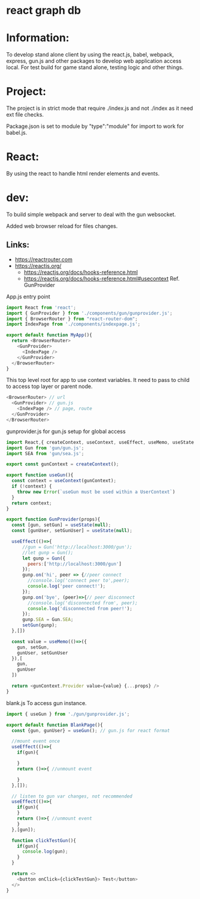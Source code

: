 # react graph db


# Information:
  To develop stand alone client by using the react.js, babel, webpack, express, gun.js and other packages to develop web application access local. For test build for game stand alone, testing logic and other things.




# Project:
  The project is in strict mode that require ./index.js and not ./index as it need ext file checks.

  Package.json is set to module by "type":"module" for import to work for babel.js.

# React:
  By using the react to handle html render elements and events.


# dev:
  To build simple webpack and server to deal with the gun websocket.

  Added web browser reload for files changes.

## Links:
 - https://reactrouter.com
 - https://reactjs.org/
   - https://reactjs.org/docs/hooks-reference.html
   - https://reactjs.org/docs/hooks-reference.html#usecontext  Ref. GunProvider



App.js entry point
```js
import React from 'react';
import { GunProvider } from './components/gun/gunprovider.js';
import { BrowserRouter } from "react-router-dom";
import IndexPage from './components/indexpage.js';

export default function MyApp(){
  return <BrowserRouter> 
    <GunProvider>
      <IndexPage />
    </GunProvider>
  </BrowserRouter>
}
```
  This top level root for app to use context variables. It need to pass to child to access top layer or parent node.
```js
<BrowserRouter> // url
  <GunProvider> // gun.js
    <IndexPage /> // page, route
  </GunProvider>
</BrowserRouter>
```

gunprovider.js for gun.js setup for global access
```js
import React,{ createContext, useContext, useEffect, useMemo, useState } from "react";
import Gun from 'gun/gun.js';
import SEA from 'gun/sea.js';

export const gunContext = createContext();

export function useGun(){
  const context = useContext(gunContext);
  if (!context) {
    throw new Error(`useGun must be used within a UserContext`)
  }
  return context;
}

export function GunProvider(props){
  const [gun, setGun] = useState(null);
  const [gunUser, setGunUser] = useState(null);

  useEffect(()=>{
      //gun = Gun('http://localhost:3000/gun');
      //let gunp = Gun();
      let gunp = Gun({
        peers:['http://localhost:3000/gun']
      });
      gunp.on('hi', peer => {//peer connect
        //console.log('connect peer to',peer);
        console.log('peer connect!');
      });
      gunp.on('bye', (peer)=>{// peer disconnect
        //console.log('disconnected from', peer);
        console.log('disconnected from peer!');
      });
      gunp.SEA = Gun.SEA;
      setGun(gunp);
  },[])

  const value = useMemo(()=>({
    gun, setGun,
    gunUser, setGunUser
  }),[
    gun,
    gunUser
  ])

  return <gunContext.Provider value={value} {...props} />
}
```

blank.js To access gun instance.
```js
import { useGun } from './gun/gunprovider.js';

export default function BlankPage(){
  const {gun, gunUser} = useGun(); // gun.js for react format

  //mount event once
  useEffect(()=>{
    if(gun){

    }
    return ()=>{ //unmount event

    }
  },[]);

  // listen to gun var changes, not recommended 
  useEffect(()=>{
    if(gun){
    }
    return ()=>{ //unmount event
    }
  },[gun]);

  function clickTestGun(){
    if(gun){
      console.log(gun);
    }
  }

  return <>
    <button onClick={clickTestGun}> Test</button>
  </>
}
```
